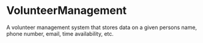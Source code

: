 # VolunteerManagement
A volunteer management system that stores data on a given persons name, phone number, email, time availability, etc.
